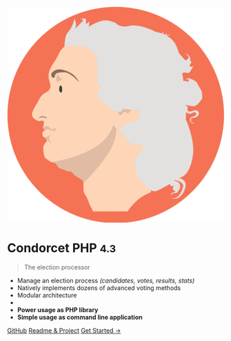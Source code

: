 ![logo](condorcet-logo-without-text.png ':size=25%')

# **<span class="condorcet_primary">Condorcet</span> <span class="condorcet_secondary">PHP</span>** <small>4.3</small>

> The election processor

- Manage an election process _(candidates, votes, results, stats)_
- Natively implements dozens of advanced voting methods
- Modular architecture
-
- **<span class="condorcet_secondary">Power usage as PHP library</span>**
- **<span class="condorcet_secondary">Simple usage as command line application</span>**

[GitHub](https://github.com/julien-boudry/Condorcet)
[Readme & Project](/GithubReadme)
[Get Started →](#start)